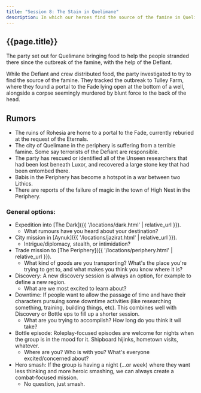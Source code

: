 ```yaml
---
title: "Session 8: The Stain in Quelimane"
description: In which our heroes find the source of the famine in Quelimane.
---
```


## {{page.title}}

The party set out for Quelimane bringing food to help the people stranded there since the outbreak of the famine, with the help of the Defiant.

While the Defiant and crew distributed food, the party investigated to try to find the source of the famine. They tracked the outbreak to Tulley Farm, where they found a portal to the Fade lying open at the bottom of a well, alongside a corpse seemingly murdered by blunt force to the back of the head. 

## Rumors
* The ruins of Rohesia are home to a portal to the Fade, currently reburied at the request of the Eternals.
* The city of Quelimane in the periphery is suffering from a terrible famine. Some say terrorists of the Defiant are responsible.
* The party has rescued or identified all of the Unseen researchers that had been lost beneath Luxor, and recovered a large stone key that had been entombed there.
* Babis in the Periphery has become a hotspot in a war between two Lithics.
* There are reports of the failure of magic in the town of High Nest in the Periphery.

### General options:
* Expedition into [The Dark]({{ '/locations/dark.html' | relative_url }}).
  * What rumours have you heard about your destination?
* City mission in [Aynuk]({{ '/locations/jazirat.html' | relative_url }}).
  * Intrigue/diplomacy, stealth, or intimidation?
* Trade mission to [The Periphery]({{ '/locations/periphery.html' | relative_url }}).
  * What kind of goods are you transporting? What's the place you're trying to get to, and what makes you think you know where it is?
* Discovery: A new discovery session is always an option, for example to define a new region.
  * What are we most excited to learn about?
* Downtime: If people want to allow the passage of time and have their characters pursuing some downtime activities (like researching something, training, building things, etc). This combines well with Discovery or Bottle eps to fill up a shorter session.
  * What are you trying to accomplish? How long do you think it wil take?
* Bottle episode: Roleplay-focused episodes are welcome for nights when the group is in the mood for it. Shipboard hijinks, hometown visits, whatever.
  * Where are you? Who is with you? What's everyone excited/concerned about?
* Hero smash: If the group is having a night (...or week) where they want less thinking and more heroic smashing, we can always create a combat-focused mission.
  * No question, just smash.
